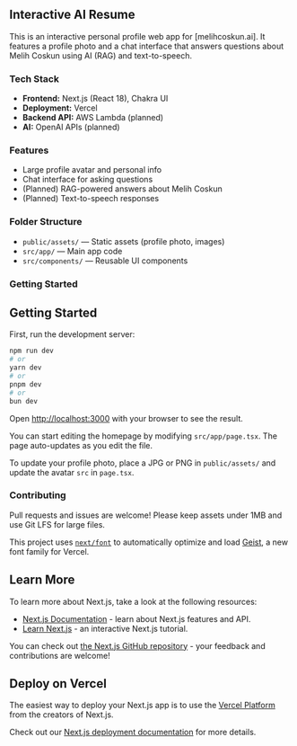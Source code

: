## Interactive AI Resume

This is an interactive personal profile web app for [melihcoskun.ai]. It features a profile photo and a chat interface that answers questions about Melih Coskun using AI (RAG) and text-to-speech.

### Tech Stack
- **Frontend:** Next.js (React 18), Chakra UI
- **Deployment:** Vercel
- **Backend API:** AWS Lambda (planned)
- **AI:** OpenAI APIs (planned)

### Features
- Large profile avatar and personal info
- Chat interface for asking questions
- (Planned) RAG-powered answers about Melih Coskun
- (Planned) Text-to-speech responses

### Folder Structure
- `public/assets/` — Static assets (profile photo, images)
- `src/app/` — Main app code
- `src/components/` — Reusable UI components

### Getting Started

## Getting Started


First, run the development server:

```bash
npm run dev
# or
yarn dev
# or
pnpm dev
# or
bun dev
```

Open [http://localhost:3000](http://localhost:3000) with your browser to see the result.


You can start editing the homepage by modifying `src/app/page.tsx`. The page auto-updates as you edit the file.

To update your profile photo, place a JPG or PNG in `public/assets/` and update the avatar `src` in `page.tsx`.

### Contributing
Pull requests and issues are welcome! Please keep assets under 1MB and use Git LFS for large files.

This project uses [`next/font`](https://nextjs.org/docs/app/building-your-application/optimizing/fonts) to automatically optimize and load [Geist](https://vercel.com/font), a new font family for Vercel.

## Learn More

To learn more about Next.js, take a look at the following resources:

- [Next.js Documentation](https://nextjs.org/docs) - learn about Next.js features and API.
- [Learn Next.js](https://nextjs.org/learn) - an interactive Next.js tutorial.

You can check out [the Next.js GitHub repository](https://github.com/vercel/next.js) - your feedback and contributions are welcome!

## Deploy on Vercel

The easiest way to deploy your Next.js app is to use the [Vercel Platform](https://vercel.com/new?utm_medium=default-template&filter=next.js&utm_source=create-next-app&utm_campaign=create-next-app-readme) from the creators of Next.js.

Check out our [Next.js deployment documentation](https://nextjs.org/docs/app/building-your-application/deploying) for more details.
